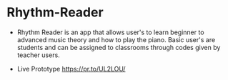 # Rhythm-Reader

- Rhythm Reader is an app that allows user's to learn beginner to advanced music theory and how to play the piano. Basic user's are students and can be assigned to classrooms through codes given by teacher users.

- Live Prototype https://pr.to/UL2LOU/

